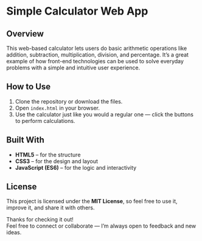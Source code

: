 #  Simple Calculator Web App

## Overview

This web-based calculator lets users do basic arithmetic operations like addition, subtraction, multiplication, division, and percentage. It’s a great example of how front-end technologies can be used to solve everyday problems with a simple and intuitive user experience.


##  How to Use

1. Clone the repository or download the files.
2. Open `index.html` in your browser.
3. Use the calculator just like you would a regular one — click the buttons to perform calculations.



## Built With

- **HTML5** – for the structure
- **CSS3** – for the design and layout
- **JavaScript (ES6)** – for the logic and interactivity


##  License

This project is licensed under the **MIT License**, so feel free to use it, improve it, and share it with others.


Thanks for checking it out!  
Feel free to connect or collaborate — I’m always open to feedback and new ideas.
